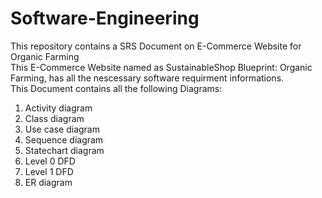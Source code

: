# Software-Engineering
This repository contains a SRS Document on E-Commerce Website for Organic Farming
<br>
This E-Commerce Website named as SustainableShop Blueprint: Organic Farming, has all the nescessary software requirment informations.
<br>
This Document contains all the following Diagrams:
<br>
1. Activity diagram
2. Class diagram
3. Use case diagram
4. Sequence diagram
5. Statechart diagram
6. Level 0 DFD
7. Level 1 DFD
8. ER diagram
